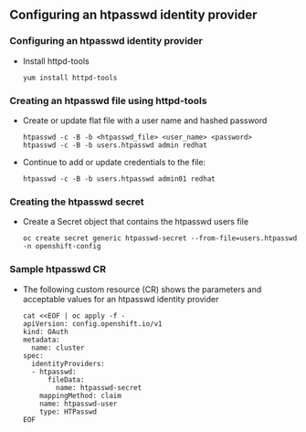 ## Configuring an htpasswd identity provider

### Configuring an htpasswd identity provider

* Install httpd-tools
  ```
  yum install httpd-tools
  ```

### Creating an htpasswd file using httpd-tools
* Create or update flat file with a user name and hashed password
  ```
  htpasswd -c -B -b <htpasswd_file> <user_name> <password>
  htpasswd -c -B -b users.htpasswd admin redhat
  ```
* Continue to add or update credentials to the file:  
  ```
  htpasswd -c -B -b users.htpasswd admin01 redhat
  ```

### Creating the htpasswd secret
* Create a Secret object that contains the htpasswd users file
  ```
  oc create secret generic htpasswd-secret --from-file=users.htpasswd -n openshift-config
  ```

### Sample htpasswd CR
* The following custom resource (CR) shows the parameters and acceptable values for an htpasswd identity provider
  ```
  cat <<EOF | oc apply -f -
  apiVersion: config.openshift.io/v1
  kind: OAuth
  metadata:
    name: cluster
  spec:
    identityProviders:
    - htpasswd:
        fileData:
          name: htpasswd-secret
      mappingMethod: claim
      name: htpasswd-user
      type: HTPasswd
  EOF
  ```
